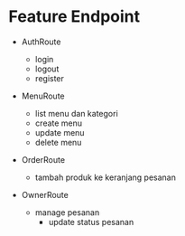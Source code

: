 # Feature Endpoint

* AuthRoute
    * login
    * logout
    * register

* MenuRoute
    * list menu dan kategori
    * create menu
    * update menu
    * delete menu

* OrderRoute
    * tambah produk ke keranjang pesanan

* OwnerRoute
    * manage pesanan
        * update status pesanan